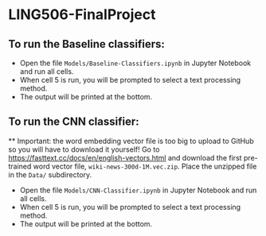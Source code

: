 # LING506-FinalProject

## To run the Baseline classifiers:

- Open the file `Models/Baseline-Classifiers.ipynb` in Jupyter Notebook and run all cells.
- When cell 5 is run, you will be prompted to select a text processing method.
- The output will be printed at the bottom.

## To run the CNN classifier:

** Important: the word embedding vector file is too big to upload to GitHub so you will have to download it yourself! Go to https://fasttext.cc/docs/en/english-vectors.html and download the first pre-trained word vector file, `wiki-news-300d-1M.vec.zip`. Place the unzipped file in the `Data/` subdirectory.

- Open the file `Models/CNN-Classifier.ipynb` in Jupyter Notebook and run all cells.
- When cell 5 is run, you will be prompted to select a text processing method.
- The output will be printed at the bottom.
